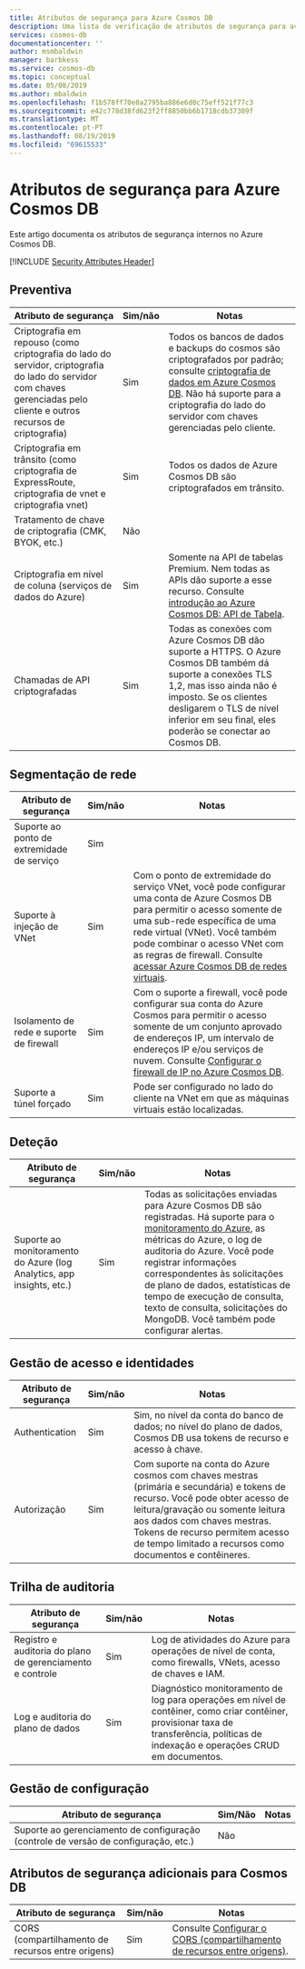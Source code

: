 ```yaml
---
title: Atributos de segurança para Azure Cosmos DB
description: Uma lista de verificação de atributos de segurança para avaliar Azure Cosmos DB
services: cosmos-db
documentationcenter: ''
author: msmbaldwin
manager: barbkess
ms.service: cosmos-db
ms.topic: conceptual
ms.date: 05/08/2019
ms.author: mbaldwin
ms.openlocfilehash: f1b578ff70e8a2795ba886e6d0c75eff521f77c3
ms.sourcegitcommit: e42c778d38fd623f2ff8850bb6b1718cdb37309f
ms.translationtype: MT
ms.contentlocale: pt-PT
ms.lasthandoff: 08/19/2019
ms.locfileid: "69615533"
---
```

# <a name="security-attributes-for-azure-cosmos-db"></a>Atributos de segurança para Azure Cosmos DB

Este artigo documenta os atributos de segurança internos no Azure Cosmos DB.

[!INCLUDE [Security Attributes Header](../../includes/security-attributes-header.md)]

## <a name="preventative"></a>Preventiva

| Atributo de segurança | Sim/não | Notas |
|---|---|--|
| Criptografia em repouso (como criptografia do lado do servidor, criptografia do lado do servidor com chaves gerenciadas pelo cliente e outros recursos de criptografia) | Sim | Todos os bancos de dados e backups do cosmos são criptografados por padrão; consulte [criptografia de dados em Azure Cosmos DB](database-encryption-at-rest.md). Não há suporte para a criptografia do lado do servidor com chaves gerenciadas pelo cliente. |
| Criptografia em trânsito (como criptografia de ExpressRoute, criptografia de vnet e criptografia vnet)| Sim | Todos os dados de Azure Cosmos DB são criptografados em trânsito. |
| Tratamento de chave de criptografia (CMK, BYOK, etc.)| Não |  |
| Criptografia em nível de coluna (serviços de dados do Azure)| Sim | Somente na API de tabelas Premium. Nem todas as APIs dão suporte a esse recurso. Consulte [introdução ao Azure Cosmos DB: API de Tabela](table-introduction.md). |
| Chamadas de API criptografadas| Sim | Todas as conexões com Azure Cosmos DB dão suporte a HTTPS. O Azure Cosmos DB também dá suporte a conexões TLS 1,2, mas isso ainda não é imposto. Se os clientes desligarem o TLS de nível inferior em seu final, eles poderão se conectar ao Cosmos DB.  |

## <a name="network-segmentation"></a>Segmentação de rede

| Atributo de segurança | Sim/não | Notas |
|---|---|--|
| Suporte ao ponto de extremidade de serviço| Sim |  |
| Suporte à injeção de VNet| Sim | Com o ponto de extremidade do serviço VNet, você pode configurar uma conta de Azure Cosmos DB para permitir o acesso somente de uma sub-rede específica de uma rede virtual (VNet). Você também pode combinar o acesso VNet com as regras de firewall.  Consulte [acessar Azure Cosmos DB de redes virtuais](VNet-service-endpoint.md). |
| Isolamento de rede e suporte de firewall| Sim | Com o suporte a firewall, você pode configurar sua conta do Azure Cosmos para permitir o acesso somente de um conjunto aprovado de endereços IP, um intervalo de endereços IP e/ou serviços de nuvem. Consulte [Configurar o firewall de IP no Azure Cosmos DB](how-to-configure-firewall.md).|
| Suporte a túnel forçado| Sim | Pode ser configurado no lado do cliente na VNet em que as máquinas virtuais estão localizadas.   |

## <a name="detection"></a>Deteção

| Atributo de segurança | Sim/não | Notas|
|---|---|--|
| Suporte ao monitoramento do Azure (log Analytics, app insights, etc.)| Sim | Todas as solicitações enviadas para Azure Cosmos DB são registradas. Há suporte para o [monitoramento do Azure](../azure-monitor/overview.md), as métricas do Azure, o log de auditoria do Azure.  Você pode registrar informações correspondentes às solicitações de plano de dados, estatísticas de tempo de execução de consulta, texto de consulta, solicitações do MongoDB. Você também pode configurar alertas. |

## <a name="identity-and-access-management"></a>Gestão de acesso e identidades

| Atributo de segurança | Sim/não | Notas|
|---|---|--|
| Authentication| Sim | Sim, no nível da conta do banco de dados; no nível do plano de dados, Cosmos DB usa tokens de recurso e acesso à chave. |
| Autorização| Sim | Com suporte na conta do Azure cosmos com chaves mestras (primária e secundária) e tokens de recurso. Você pode obter acesso de leitura/gravação ou somente leitura aos dados com chaves mestras. Tokens de recurso permitem acesso de tempo limitado a recursos como documentos e contêineres. |


## <a name="audit-trail"></a>Trilha de auditoria

| Atributo de segurança | Sim/não | Notas|
|---|---|--|
| Registro e auditoria do plano de gerenciamento e controle| Sim | Log de atividades do Azure para operações de nível de conta, como firewalls, VNets, acesso de chaves e IAM. |
| Log e auditoria do plano de dados | Sim | Diagnóstico monitoramento de log para operações em nível de contêiner, como criar contêiner, provisionar taxa de transferência, políticas de indexação e operações CRUD em documentos. |

## <a name="configuration-management"></a>Gestão de configuração

| Atributo de segurança | Sim/Não | Notas|
|---|---|--|
| Suporte ao gerenciamento de configuração (controle de versão de configuração, etc.)| Não  | | 

## <a name="additional-security-attributes-for-cosmos-db"></a>Atributos de segurança adicionais para Cosmos DB

| Atributo de segurança | Sim/não | Notas|
|---|---|--|
| CORS (compartilhamento de recursos entre origens) | Sim | Consulte [Configurar o CORS (compartilhamento de recursos entre origens)](how-to-configure-cross-origin-resource-sharing.md). |
